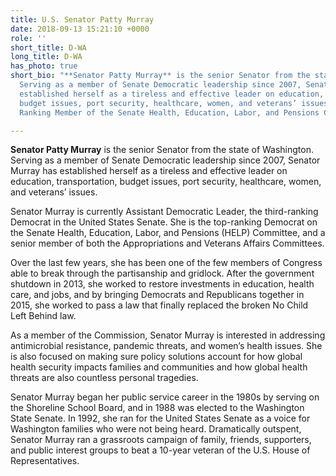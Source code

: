 ```yaml
---
title: U.S. Senator Patty Murray
date: 2018-09-13 15:21:10 +0000
role: ''
short_title: D-WA
long_title: D-WA
has_photo: true
short_bio: "**Senator Patty Murray** is the senior Senator from the state of Washington.
  Serving as a member of Senate Democratic leadership since 2007, Senator Murray has
  established herself as a tireless and effective leader on education, transportation,
  budget issues, port security, healthcare, women, and veterans’ issues. She is currently
  Ranking Member of the Senate Health, Education, Labor, and Pensions Committee."

---
```

**Senator Patty Murray** is the senior Senator from the state of Washington. Serving as a member of Senate Democratic leadership since 2007, Senator Murray has established herself as a tireless and effective leader on education, transportation, budget issues, port security, healthcare, women, and veterans’ issues.  
  
Senator Murray is currently Assistant Democratic Leader, the third-ranking Democrat in the United States Senate. She is the top-ranking Democrat on the Senate Health, Education, Labor, and Pensions (HELP) Committee, and a senior member of both the Appropriations and Veterans Affairs Committees.  
  
Over the last few years, she has been one of the few members of Congress able to break through the partisanship and gridlock. After the government shutdown in 2013, she worked to restore investments in education, health care, and jobs, and by bringing Democrats and Republicans together in 2015, she worked to pass a law that finally replaced the broken No Child Left Behind law.  
  
As a member of the Commission, Senator Murray is interested in addressing antimicrobial resistance, pandemic threats, and women’s health issues. She is also focused on making sure policy solutions account for how global health security impacts families and communities and how global health threats are also countless personal tragedies.   
  
Senator Murray began her public service career in the 1980s by serving on the Shoreline School Board, and in 1988 was elected to the Washington State Senate. In 1992, she ran for the United States Senate as a voice for Washington families who were not being heard. Dramatically outspent, Senator Murray ran a grassroots campaign of family, friends, supporters, and public interest groups to beat a 10-year veteran of the U.S. House of Representatives. 